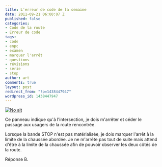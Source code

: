 ```yaml
---
title: L’erreur de code de la semaine
date: 2011-09-21 06:00:07 Z
published: false
categories:
- Code de la route
- Erreur de code
tags:
- code
- enpc
- examen
- marquer l'arrêt
- questions
- révisions
- série
- stop
author: art
comments: true
layout: post
redirect_from: "?p=1438447947"
wordpress_id: 1438447947
---
```


<a href="https://static.irz.fr/2011/06/cerberus-2011-06-07-à-16.22.56.png"><img alt="No alt" data-src="https://static.irz.fr/2011/06/cerberus-2011-06-07-à-16.22.56.png" src="https://static.irz.fr/thumb.php?size=<100&crop=0&src=https://static.irz.fr/2011/06/cerberus-2011-06-07-à-16.22.56.png" /></a>

Ce panneau indique qu'à l'intersection, je dois m'arrêter et céder le passage aux usagers de la route rencontrée.

Lorsque la bande STOP n'est pas matérialisée, je dois marquer l'arrêt à la limite de la chaussée abordée. Je ne m'arrête pas tout de suite mais attend d'être à la limite de la chaussée afin de pouvoir observer les deux côtés de la route.

Réponse B.


